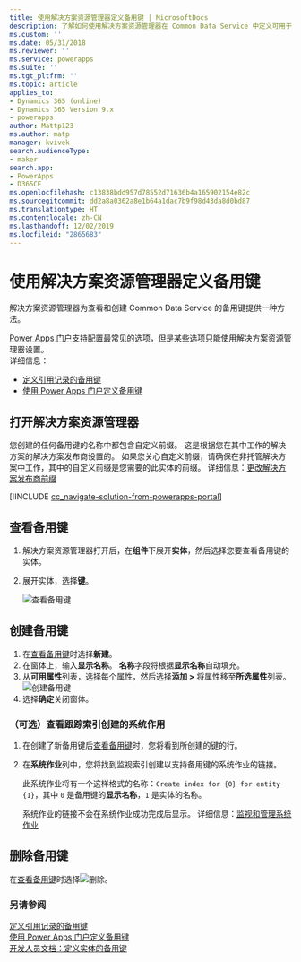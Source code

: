 ```yaml
---
title: 使用解决方案资源管理器定义备用键 | MicrosoftDocs
description: 了解如何使用解决方案资源管理器在 Common Data Service 中定义可用于引用记录的备用键
ms.custom: ''
ms.date: 05/31/2018
ms.reviewer: ''
ms.service: powerapps
ms.suite: ''
ms.tgt_pltfrm: ''
ms.topic: article
applies_to:
- Dynamics 365 (online)
- Dynamics 365 Version 9.x
- powerapps
author: Mattp123
ms.author: matp
manager: kvivek
search.audienceType:
- maker
search.app:
- PowerApps
- D365CE
ms.openlocfilehash: c13838bdd957d78552d71636b4a165902154e82c
ms.sourcegitcommit: dd2a8a0362a8e1b64a1dac7b9f98d43da8d0bd87
ms.translationtype: HT
ms.contentlocale: zh-CN
ms.lasthandoff: 12/02/2019
ms.locfileid: "2865683"
---
```

# <a name="define-alternate-keys-using-solution-explorer"></a>使用解决方案资源管理器定义备用键

解决方案资源管理器为查看和创建 Common Data Service 的备用键提供一种方法。

[Power Apps 门户](https://make.powerapps.com/?utm_source=padocs&utm_medium=linkinadoc&utm_campaign=referralsfromdoc)支持配置最常见的选项，但是某些选项只能使用解决方案资源管理器设置。 <br />详细信息： 
- [定义引用记录的备用键](define-alternate-keys-reference-records.md)<br />
- [使用 Power Apps 门户定义备用键](define-alternate-keys-portal.md)

## <a name="open-solution-explorer"></a>打开解决方案资源管理器

您创建的任何备用键的名称中都包含自定义前缀。 这是根据您在其中工作的解决方案的解决方案发布商设置的。 如果您关心自定义前缀，请确保在非托管解决方案中工作，其中的自定义前缀是您需要的此实体的前缀。 详细信息：[更改解决方案发布商前缀](change-solution-publisher-prefix.md) 

[!INCLUDE [cc_navigate-solution-from-powerapps-portal](../../includes/cc_navigate-solution-from-powerapps-portal.md)]

## <a name="view-alternate-keys"></a>查看备用键

1. 解决方案资源管理器打开后，在**组件**下展开**实体**，然后选择您要查看备用键的实体。
2. 展开实体，选择**键**。

    ![查看备用键](media/view-alternate-keys-solution-explorer.png)

## <a name="create-an-alternate-key"></a>创建备用键

1. 在[查看备用键](#view-alternate-keys)时选择**新建**。
1. 在窗体上，输入**显示名称**。 **名称**字段将根据**显示名称**自动填充。 
2. 从**可用属性**列表，选择每个属性，然后选择**添加 >** 将属性移至**所选属性**列表。
    ![创建备用键](media/create-alternate-key-solution-explorer.png)
1. 选择**确定**关闭窗体。

### <a name="optional-view-the-system-job-tracking-creation-of-indexes"></a>（可选）查看跟踪索引创建的系统作用
1. 在创建了新备用键后[查看备用键](#view-alternate-keys)时，您将看到所创建的键的行。
2. 在**系统作业**列中，您将找到监视索引创建以支持备用键的系统作业的链接。 
    
    此系统作业将有一个这样格式的名称：`Create index for {0} for entity {1}`，其中 `0` 是备用键的**显示名称**，`1` 是实体的名称。

    系统作业的链接不会在系统作业成功完成后显示。 详细信息：[监视和管理系统作业](/dynamics365/customer-engagement/admin/monitor-manage-system-jobs)


## <a name="delete-an-alternate-key"></a>删除备用键

在[查看备用键](#view-alternate-keys)时选择![删除](media/delete.gif)。

### <a name="see-also"></a>另请参阅

[定义引用记录的备用键](define-alternate-keys-reference-records.md)<br />
[使用 Power Apps 门户定义备用键](define-alternate-keys-portal.md)<br />
[开发人员文档：定义实体的备用键](/dynamics365/customer-engagement/developer/define-alternate-keys-entity)
